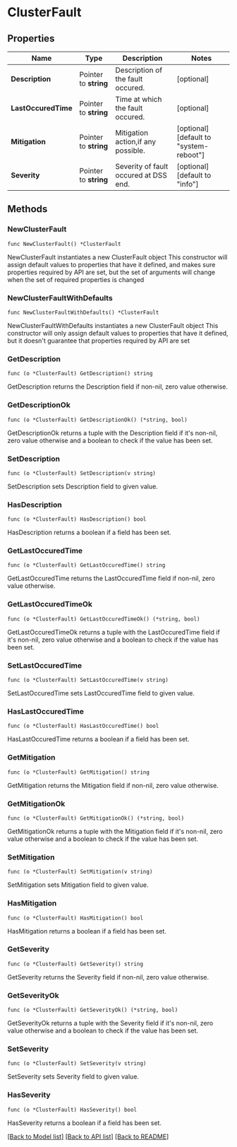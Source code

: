# ClusterFault

## Properties

Name | Type | Description | Notes
------------ | ------------- | ------------- | -------------
**Description** | Pointer to **string** | Description of the fault occured. | [optional] 
**LastOccuredTime** | Pointer to **string** | Time at which the fault occured. | [optional] 
**Mitigation** | Pointer to **string** | Mitigation action,if any possible. | [optional] [default to "system-reboot"]
**Severity** | Pointer to **string** | Severity of fault occured at DSS end. | [optional] [default to "info"]

## Methods

### NewClusterFault

`func NewClusterFault() *ClusterFault`

NewClusterFault instantiates a new ClusterFault object
This constructor will assign default values to properties that have it defined,
and makes sure properties required by API are set, but the set of arguments
will change when the set of required properties is changed

### NewClusterFaultWithDefaults

`func NewClusterFaultWithDefaults() *ClusterFault`

NewClusterFaultWithDefaults instantiates a new ClusterFault object
This constructor will only assign default values to properties that have it defined,
but it doesn't guarantee that properties required by API are set

### GetDescription

`func (o *ClusterFault) GetDescription() string`

GetDescription returns the Description field if non-nil, zero value otherwise.

### GetDescriptionOk

`func (o *ClusterFault) GetDescriptionOk() (*string, bool)`

GetDescriptionOk returns a tuple with the Description field if it's non-nil, zero value otherwise
and a boolean to check if the value has been set.

### SetDescription

`func (o *ClusterFault) SetDescription(v string)`

SetDescription sets Description field to given value.

### HasDescription

`func (o *ClusterFault) HasDescription() bool`

HasDescription returns a boolean if a field has been set.

### GetLastOccuredTime

`func (o *ClusterFault) GetLastOccuredTime() string`

GetLastOccuredTime returns the LastOccuredTime field if non-nil, zero value otherwise.

### GetLastOccuredTimeOk

`func (o *ClusterFault) GetLastOccuredTimeOk() (*string, bool)`

GetLastOccuredTimeOk returns a tuple with the LastOccuredTime field if it's non-nil, zero value otherwise
and a boolean to check if the value has been set.

### SetLastOccuredTime

`func (o *ClusterFault) SetLastOccuredTime(v string)`

SetLastOccuredTime sets LastOccuredTime field to given value.

### HasLastOccuredTime

`func (o *ClusterFault) HasLastOccuredTime() bool`

HasLastOccuredTime returns a boolean if a field has been set.

### GetMitigation

`func (o *ClusterFault) GetMitigation() string`

GetMitigation returns the Mitigation field if non-nil, zero value otherwise.

### GetMitigationOk

`func (o *ClusterFault) GetMitigationOk() (*string, bool)`

GetMitigationOk returns a tuple with the Mitigation field if it's non-nil, zero value otherwise
and a boolean to check if the value has been set.

### SetMitigation

`func (o *ClusterFault) SetMitigation(v string)`

SetMitigation sets Mitigation field to given value.

### HasMitigation

`func (o *ClusterFault) HasMitigation() bool`

HasMitigation returns a boolean if a field has been set.

### GetSeverity

`func (o *ClusterFault) GetSeverity() string`

GetSeverity returns the Severity field if non-nil, zero value otherwise.

### GetSeverityOk

`func (o *ClusterFault) GetSeverityOk() (*string, bool)`

GetSeverityOk returns a tuple with the Severity field if it's non-nil, zero value otherwise
and a boolean to check if the value has been set.

### SetSeverity

`func (o *ClusterFault) SetSeverity(v string)`

SetSeverity sets Severity field to given value.

### HasSeverity

`func (o *ClusterFault) HasSeverity() bool`

HasSeverity returns a boolean if a field has been set.


[[Back to Model list]](../README.md#documentation-for-models) [[Back to API list]](../README.md#documentation-for-api-endpoints) [[Back to README]](../README.md)


